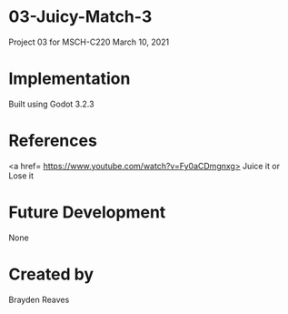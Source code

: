 # 03-Juicy-Match-3
Project 03 for MSCH-C220 March 10, 2021

# Implementation
Built using Godot 3.2.3 
# References
<a href= https://www.youtube.com/watch?v=Fy0aCDmgnxg> Juice it or Lose it </a>

# Future Development 
None

# Created by
Brayden Reaves

